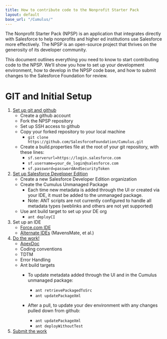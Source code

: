 ```yaml
---
title: How to contribute code to the Nonprofit Starter Pack
layout: default
base_url: "/Cumulus/"
---
```


The Nonprofit Starter Pack (NPSP) is an application that integrates directly with Salesforce to help nonprofits and higher ed institutions use Salesforce more effectively. The NPSP is an open-source project that thrives on the generosity of its developer community.

This document outlines everything you need to know to start contributing code to the NPSP. We’ll show you how to set up your development environment, how to develop in the NPSP code base, and how to submit changes to the Salesforce Foundation for review.

# GIT and Initial Setup

1.  [Set up git and github](Contributor/Github.html)
    - Create a github account
    - Fork the NPSP repository
    - Set up SSH access to github
    - Copy your forked repository to your local machine
        - ```git clone https://github.com/SalesforceFoundation/Cumulus.git```
    - Create a build.properties file at the root of your git repository, with these lines:
        - ```sf.serverurl=https://login.salesforce.com```
        - ```sf.username=your_de_login@salesforce.com```
        - ```sf.password=passwordAndSecurityToken```
2.  [Set up Salesforce Developer Edition](Contributor/Developer-Edition-Salesforce-Instance.html)
    - Create a new Salesforce Developer Edition organization
    - Create the Cumulus Unmanaged Package
        - Each time new metadata is added through the UI or created via your IDE, it must be added to the unmanaged package.
        - Note: ANT scripts are not currently configured to handle all metadata types (weblinks and others are not yet supported)
    - Use ant build target to set up your DE org
        - ```ant deployCI```
3. Set up an IDE
    - [Force.com IDE](Contributor/Force.com-IDE-Setup.html)
    - [Alternate IDEs](Contributor/Alternate-IDEs.html) (MavensMate, et al.)
4. [Do the work!](Contributor/Do-the-Work.html)
    - [ApexDoc](http://developer.salesforcefoundation.org/Cumulus/)
    - Coding conventions
    - TDTM
    - Error Handling
    - Ant build targets
        - To update metadata added through the UI and in the Cumulus unmanaged package:
            - ```ant retrievePackagedToSrc```
            - ```ant updatePackageXml```

        - After a pull, to update your dev environment with any changes pulled down from github:
            - ```ant updatePackageXml```
            - ```ant deployWithoutTest```
5. [Submit the work](Contributor/Submit-Your-Feature.html)
